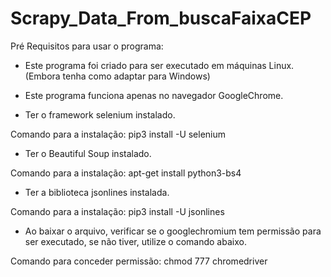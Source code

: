 # Scrapy_Data_From_buscaFaixaCEP

Pré Requisitos para usar o programa:

- Este programa foi criado para ser executado em máquinas Linux. (Embora tenha como adaptar para Windows)

- Este programa funciona apenas no navegador GoogleChrome.

- Ter o framework selenium instalado.

Comando para a instalação: pip3 install -U selenium

- Ter o Beautiful Soup instalado.

Comando para a instalação: apt-get install python3-bs4 

- Ter a biblioteca jsonlines instalada.

Comando para a instalação: pip3 install -U jsonlines

- Ao baixar o arquivo, verificar se o googlechromium tem permissão para ser executado, se não tiver, utilize o  comando abaixo.

Comando para conceder permissão: chmod 777 chromedriver
